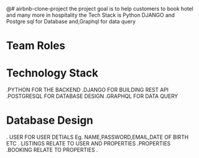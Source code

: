 @# airbnb-clone-project
the project goal is to help customers to book hotel and many more in hospitality
the Tech Stack is Python DJANGO and Postgre sql for Database and,Graphql for data query 
# Team Roles
# Technology Stack
.PYTHON FOR THE BACKEND
.DJANGO FOR BUILDING REST API
.POSTGRESQL FOR DATABASE DESIGN
.GRAPHQL FOR DATA QUERY
# Database Design
. USER FOR USER DETIALS Eg. NAME,PASSWORD,EMAIL,DATE OF BIRTH ETC
. LISTINGS RELATE TO USER AND PROPERTIES
.PROPERTIES
.BOOKING RELATE TO PROPERTIES
.
